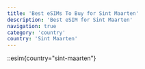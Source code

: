 ```yaml
---
title: 'Best eSIMs To Buy for Sint Maarten'
description: 'Best eSIM for Sint Maarten'
navigation: true
category: 'country'
country: 'Sint Maarten'
---
```


::esim{country="sint-maarten"}

